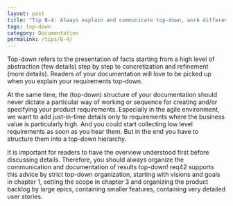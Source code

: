 ```yaml
---
layout: post
title: "Tip B-4: Always explain and communicate top-down, work differently as needed."
tags: top-down
category: Documentation
permalink: /tips/B-4/
---
```


Top-down refers to the presentation of facts starting from a high level of abstraction (few details) step by step to concretization and refinement (more details). Readers of your documentation will love to be picked up when you explain your requirements top-down.

At the same time, the (top-down) structure of your documentation should never dictate a particular way of working or sequence for creating and/or specifying your product requirements. Especially in the agile environment, we want to add just-in-time details only to requirements where the business value is particularly high. And you could start collecting low level requirements as soon as you hear them. But in the end you have to structure them into a top-down hierarchy.

It is important for readers to have the overview understood first before discussing details. Therefore, you should always organize the communication and documentation of results top-down!
req42 supports this advice by strict top-down organization, starting with visions and goals in chapter 1, setting the scope in chapter 3 and organizing the product backlog by large epics, containing smaller features, containing very detailed user stories.
